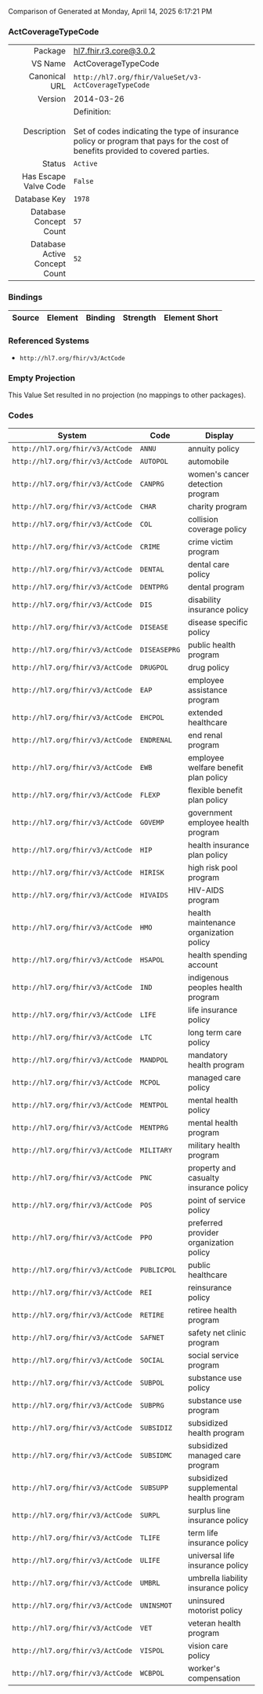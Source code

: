 Comparison of 
Generated at Monday, April 14, 2025 6:17:21 PM

### ActCoverageTypeCode

|      |     |
| ---: | --- |
| Package | hl7.fhir.r3.core@3.0.2 |
| VS Name | ActCoverageTypeCode |
| Canonical URL | `http://hl7.org/fhir/ValueSet/v3-ActCoverageTypeCode` |
| Version | 2014-03-26 |
| Description | Definition:<br/><br/>Set of codes indicating the type of insurance policy or program that pays for the cost of benefits provided to covered parties. |
| Status | `Active` |
| Has Escape Valve Code | `False` |
| Database Key | `1978` |
| Database Concept Count | `57` |
| Database Active Concept Count | `52` |
### Bindings

| Source | Element | Binding | Strength | Element Short |
| ------ | ------- | ------- | -------- | ------------- |

### Referenced Systems

* `http://hl7.org/fhir/v3/ActCode`
### Empty Projection

This Value Set resulted in no projection (no mappings to other packages).

### Codes

| System | Code | Display |
| ------ | ---- | ------- |
| `http://hl7.org/fhir/v3/ActCode` | `ANNU` | annuity policy |
| `http://hl7.org/fhir/v3/ActCode` | `AUTOPOL` | automobile |
| `http://hl7.org/fhir/v3/ActCode` | `CANPRG` | women's cancer detection program |
| `http://hl7.org/fhir/v3/ActCode` | `CHAR` | charity program |
| `http://hl7.org/fhir/v3/ActCode` | `COL` | collision coverage policy |
| `http://hl7.org/fhir/v3/ActCode` | `CRIME` | crime victim program |
| `http://hl7.org/fhir/v3/ActCode` | `DENTAL` | dental care policy |
| `http://hl7.org/fhir/v3/ActCode` | `DENTPRG` | dental program |
| `http://hl7.org/fhir/v3/ActCode` | `DIS` | disability insurance policy |
| `http://hl7.org/fhir/v3/ActCode` | `DISEASE` | disease specific policy |
| `http://hl7.org/fhir/v3/ActCode` | `DISEASEPRG` | public health program |
| `http://hl7.org/fhir/v3/ActCode` | `DRUGPOL` | drug policy |
| `http://hl7.org/fhir/v3/ActCode` | `EAP` | employee assistance program |
| `http://hl7.org/fhir/v3/ActCode` | `EHCPOL` | extended healthcare |
| `http://hl7.org/fhir/v3/ActCode` | `ENDRENAL` | end renal program |
| `http://hl7.org/fhir/v3/ActCode` | `EWB` | employee welfare benefit plan policy |
| `http://hl7.org/fhir/v3/ActCode` | `FLEXP` | flexible benefit plan policy |
| `http://hl7.org/fhir/v3/ActCode` | `GOVEMP` | government employee health program |
| `http://hl7.org/fhir/v3/ActCode` | `HIP` | health insurance plan policy |
| `http://hl7.org/fhir/v3/ActCode` | `HIRISK` | high risk pool program |
| `http://hl7.org/fhir/v3/ActCode` | `HIVAIDS` | HIV-AIDS program |
| `http://hl7.org/fhir/v3/ActCode` | `HMO` | health maintenance organization policy |
| `http://hl7.org/fhir/v3/ActCode` | `HSAPOL` | health spending account |
| `http://hl7.org/fhir/v3/ActCode` | `IND` | indigenous peoples health program |
| `http://hl7.org/fhir/v3/ActCode` | `LIFE` | life insurance policy |
| `http://hl7.org/fhir/v3/ActCode` | `LTC` | long term care policy |
| `http://hl7.org/fhir/v3/ActCode` | `MANDPOL` | mandatory health program |
| `http://hl7.org/fhir/v3/ActCode` | `MCPOL` | managed care policy |
| `http://hl7.org/fhir/v3/ActCode` | `MENTPOL` | mental health policy |
| `http://hl7.org/fhir/v3/ActCode` | `MENTPRG` | mental health program |
| `http://hl7.org/fhir/v3/ActCode` | `MILITARY` | military health program |
| `http://hl7.org/fhir/v3/ActCode` | `PNC` | property and casualty insurance policy |
| `http://hl7.org/fhir/v3/ActCode` | `POS` | point of service policy |
| `http://hl7.org/fhir/v3/ActCode` | `PPO` | preferred provider organization policy |
| `http://hl7.org/fhir/v3/ActCode` | `PUBLICPOL` | public healthcare |
| `http://hl7.org/fhir/v3/ActCode` | `REI` | reinsurance policy |
| `http://hl7.org/fhir/v3/ActCode` | `RETIRE` | retiree health program |
| `http://hl7.org/fhir/v3/ActCode` | `SAFNET` | safety net clinic program |
| `http://hl7.org/fhir/v3/ActCode` | `SOCIAL` | social service program |
| `http://hl7.org/fhir/v3/ActCode` | `SUBPOL` | substance use policy |
| `http://hl7.org/fhir/v3/ActCode` | `SUBPRG` | substance use program |
| `http://hl7.org/fhir/v3/ActCode` | `SUBSIDIZ` | subsidized health program |
| `http://hl7.org/fhir/v3/ActCode` | `SUBSIDMC` | subsidized managed care program |
| `http://hl7.org/fhir/v3/ActCode` | `SUBSUPP` | subsidized supplemental health program |
| `http://hl7.org/fhir/v3/ActCode` | `SURPL` | surplus line insurance policy |
| `http://hl7.org/fhir/v3/ActCode` | `TLIFE` | term life insurance policy |
| `http://hl7.org/fhir/v3/ActCode` | `ULIFE` | universal life insurance policy |
| `http://hl7.org/fhir/v3/ActCode` | `UMBRL` | umbrella liability insurance policy |
| `http://hl7.org/fhir/v3/ActCode` | `UNINSMOT` | uninsured motorist policy |
| `http://hl7.org/fhir/v3/ActCode` | `VET` | veteran health program |
| `http://hl7.org/fhir/v3/ActCode` | `VISPOL` | vision care policy |
| `http://hl7.org/fhir/v3/ActCode` | `WCBPOL` | worker's compensation |
